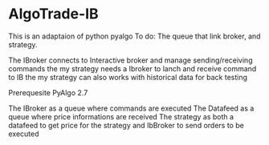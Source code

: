 # AlgoTrade-IB
This is an adaptaion of python pyalgo
To do:
The queue that link broker, and strategy.

The IBroker connects to Interactive broker and manage sending/receiving commands
the my strategy needs a Ibroker to lanch and receive command to IB
the my strategy can also works with historical data for back testing

Prerequesite
PyAlgo 2.7

The IBroker as a queue where commands are executed
The Datafeed as a queue where price informations are received
The strategy as both a datafeed to get price for the strategy and IbBroker to send orders to be executed


